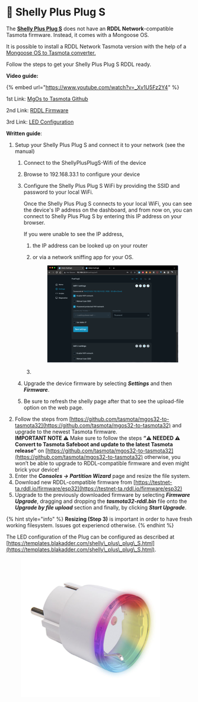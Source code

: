 # 🔌 Shelly Plus Plug S

The [**Shelly Plus Plug S**](https://www.amazon.de/Shelly-Plus-Plug-programmierbare-Sprachsteuerung/dp/B0BTJ1DTBX/ref=sr\_1\_2?keywords=shelly%2Bplug%2Bs\&sr=8-2\&th=1) does not have an **RDDL Network**-compatible Tasmota firmware. Instead, it comes with a Mongoose OS.

It is possible to install a RDDL Network Tasmota version with the help of a [Mongoose OS to Tasmota converter.](https://github.com/tasmota/mgos32-to-tasmota32)

Follow the steps to get your Shelly Plus Plug S RDDL ready.

**Video guide:**

{% embed url="https://www.youtube.com/watch?v=_Xv1U5Fz2Y4" %}

1st Link: [MgOs to Tasmota Github](https://github.com/tasmota/mgos32-to-tasmota32)

2nd Link: [RDDL Firmware](https://testnet-ta.rddl.io/firmware/esp32)

3rd Link: [LED Configuration](https://templates.blakadder.com/shelly\_plus\_plug\_S.html)

**Written guide**:

1. Setup your Shelly Plus Plug S and connect it to your network (see the manual)
   1. Connect to the ShellyPlusPlugS-Wifi of the device
   2. Browse to 192.168.33.1 to configure your device
   3.  Configure the Shelly Plus Plug S WiFi by providing the SSID and password to your local WiFi.&#x20;

       Once the Shelly Plus Plug S connects to your local WiFi, you can see the device's IP address on the dashboard, and from now on, you can connect to Shelly Plus Plug S by entering this IP address on your browser.

       If you were unable to see the IP address,&#x20;

       1. the IP address can be looked up on your router
       2.  or via a network sniffing app for your OS.

           <figure><img src="../../../.gitbook/assets/Screenshot 2023-11-20 at 14.47.07.png" alt=""><figcaption></figcaption></figure>
       3.
   4. Upgrade the device firmware by selecting _**Settings**_ and then _**Firmware**_.
   5. Be sure to refresh the shelly page after that to see the upload-file option on the web page.
2. Follow the steps from [https://github.com/tasmota/mgos32-to-tasmota32](https://github.com/tasmota/mgos32-to-tasmota32) and upgrade to the newest Tasmota firmware.\
   **IMPORTANT NOTE ⚠️** Make sure to follow the steps **“⚠️ NEEDED ⚠️ Convert to Tasmota Safeboot and update to the latest Tasmota release”** on [https://github.com/tasmota/mgos32-to-tasmota32](https://github.com/tasmota/mgos32-to-tasmota32) otherwise, you won’t be able to upgrade to RDDL-compatible firmware and even might brick your device!
3. Enter the _**Consoles -> Partition Wizard**_ page and resize the file system.&#x20;
4. Download new RDDL-compatible firmware from [https://testnet-ta.rddl.io/firmware/esp32](https://testnet-ta.rddl.io/firmware/esp32)
5. Upgrade to the previously downloaded firmware by selecting _**Firmware Upgrade**_, dragging and dropping the _**tasmota32-rddl.bin**_ file onto the _**Upgrade by file upload**_ section and finally, by clicking _**Start Upgrade**_.

{% hint style="info" %}
**Resizing (Step 3)** is important in order to have fresh working filesystem. Issues got experiencd otherwise.
{% endhint %}

The LED configuration of the Plug can be configured as described at\
[https://templates.blakadder.com/shelly\_plus\_plug\_S.html](https://templates.blakadder.com/shelly\_plus\_plug\_S.html).

<figure><img src="../../../.gitbook/assets/SHELLYPLUS PLUG S.png" alt="" width="375"><figcaption></figcaption></figure>

